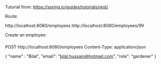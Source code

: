Tutorial from: https://spring.io/guides/tutorials/rest/

Route:

http://localhost:8080/employees
http://localhost:8080/employees/99

Create an employee:
###
POST http://localhost:8080/employees
Content-Type: application/json

{
"name" : "Bilal",
"email": "bilal.hussain@hotmail.com",
"role": "gardener"
}
